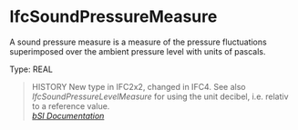 IfcSoundPressureMeasure
=======================
A sound pressure measure is a measure of the pressure fluctuations
superimposed over the ambient pressure level with units of pascals.  
  
Type: REAL  
  
> HISTORY  New type in IFC2x2, changed in IFC4. See also
> _IfcSoundPressureLevelMeasure_ for using the unit decibel, i.e. relativ to a
> reference value.  
[ _bSI
Documentation_](https://standards.buildingsmart.org/IFC/DEV/IFC4_2/FINAL/HTML/schema/ifcmeasureresource/lexical/ifcsoundpressuremeasure.htm)


